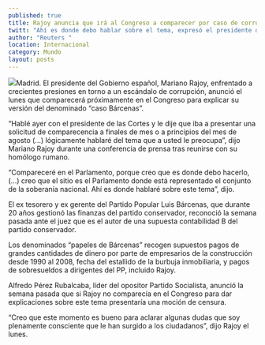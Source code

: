 ```yaml
---
published: true
title: Rajoy anuncia que irá al Congreso a comparecer por caso de corrupción
twitt: "Ahí es donde debo hablar sobre el tema, expresó el presidente del Gobierno español"
author: "Reuters "
location: Internacional
category: Mundo
layout: posts
---
```


![](http://i.imgur.com/mjHMCtEm.jpg)Madrid. El presidente del Gobierno español, Mariano Rajoy, enfrentado a crecientes presiones en torno a un escándalo de corrupción, anunció el lunes que comparecerá próximamente en el Congreso para explicar su versión del denominado “caso Bárcenas”.

“Hablé ayer con el presidente de las Cortes y le dije que iba a presentar una solicitud de comparecencia a finales de mes o a principios del mes de agosto (...) lógicamente hablaré del tema que a usted le preocupa”, dijo Mariano Rajoy durante una conferencia de prensa tras reunirse con su homólogo rumano.

“Compareceré en el Parlamento, porque creo que es donde debo hacerlo, (...) creo que el sitio es el Parlamento donde está representado el conjunto de la soberanía nacional. Ahí es donde hablaré sobre este tema”, dijo.

El ex tesorero y ex gerente del Partido Popular Luis Bárcenas, que durante 20 años gestionó las finanzas del partido conservador, reconoció la semana pasada ante el juez que es el autor de una supuesta contabilidad B del partido conservador.

Los denominados “papeles de Bárcenas” recogen supuestos pagos de grandes cantidades de dinero por parte de empresarios de la construcción desde 1990 al 2008, fecha del estallido de la burbuja inmobiliaria, y pagos de sobresueldos a dirigentes del PP, incluido Rajoy.

Alfredo Pérez Rubalcaba, líder del opositor Partido Socialista, anunció la semana pasada que si Rajoy no comparecía en el Congreso para dar explicaciones sobre este tema presentaría una moción de censura.

“Creo que este momento es bueno para aclarar algunas dudas que soy plenamente consciente que le han surgido a los ciudadanos”, dijo Rajoy el lunes.
